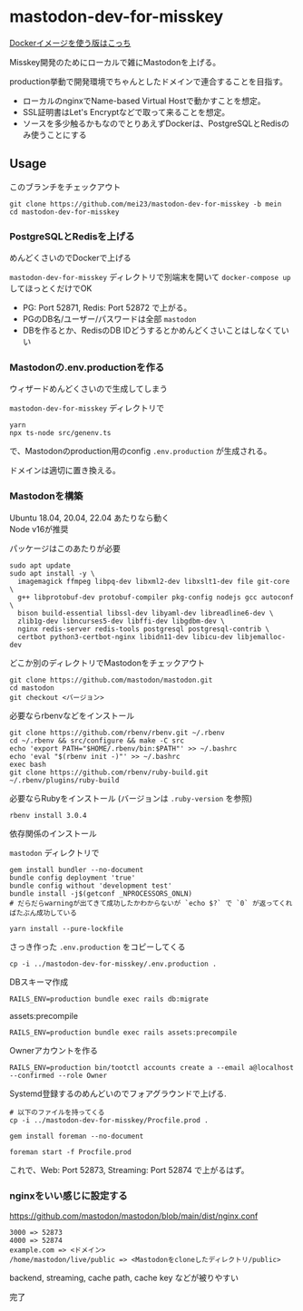 # mastodon-dev-for-misskey

[Dockerイメージを使う版はこっち](https://github.com/mei23/mastodon-dev-for-misskey/tree/image)

Misskey開発のためにローカルで雑にMastodonを上げる。

production挙動で開発環境でちゃんとしたドメインで連合することを目指す。

- ローカルのnginxでName-based Virtual Hostで動かすことを想定。
- SSL証明書はLet's Encryptなどで取って来ることを想定。
- ソースを多少触るかもなのでとりあえずDockerは、PostgreSQLとRedisのみ使うことにする

## Usage

このブランチをチェックアウト
```
git clone https://github.com/mei23/mastodon-dev-for-misskey -b mein
cd mastodon-dev-for-misskey
```

### PostgreSQLとRedisを上げる

めんどくさいのでDockerで上げる

`mastodon-dev-for-misskey`  ディレクトリで別端末を開いて `docker-compose up` してほっとくだけでOK

- PG: Port 52871, Redis: Port 52872 で上がる。 
- PGのDB名/ユーザー/パスワードは全部 `mastodon`
- DBを作るとか、RedisのDB IDどうするとかめんどくさいことはしなくていい

### Mastodonの.env.productionを作る

ウィザードめんどくさいので生成してしまう

`mastodon-dev-for-misskey` ディレクトリで
```
yarn
npx ts-node src/genenv.ts
```
で、Mastodonのproduction用のconfig `.env.production` が生成される。

ドメインは適切に置き換える。

### Mastodonを構築

Ubuntu 18.04, 20.04, 22.04 あたりなら動く  
Node v16が推奨  

パッケージはこのあたりが必要
```
sudo apt update
sudo apt install -y \
  imagemagick ffmpeg libpq-dev libxml2-dev libxslt1-dev file git-core \
  g++ libprotobuf-dev protobuf-compiler pkg-config nodejs gcc autoconf \
  bison build-essential libssl-dev libyaml-dev libreadline6-dev \
  zlib1g-dev libncurses5-dev libffi-dev libgdbm-dev \
  nginx redis-server redis-tools postgresql postgresql-contrib \
  certbot python3-certbot-nginx libidn11-dev libicu-dev libjemalloc-dev
```

どこか別のディレクトリでMastodonをチェックアウト
```
git clone https://github.com/mastodon/mastodon.git
cd mastodon
git checkout <バージョン>
```

必要ならrbenvなどをインストール
```
git clone https://github.com/rbenv/rbenv.git ~/.rbenv
cd ~/.rbenv && src/configure && make -C src
echo 'export PATH="$HOME/.rbenv/bin:$PATH"' >> ~/.bashrc
echo 'eval "$(rbenv init -)"' >> ~/.bashrc
exec bash
git clone https://github.com/rbenv/ruby-build.git ~/.rbenv/plugins/ruby-build
```

必要ならRubyをインストール (バージョンは `.ruby-version` を参照)
```
rbenv install 3.0.4
```

依存関係のインストール

`mastodon` ディレクトリで
```
gem install bundler --no-document
bundle config deployment 'true'
bundle config without 'development test'
bundle install -j$(getconf _NPROCESSORS_ONLN)
# だらだらwarningが出てきて成功したかわからないが `echo $?` で `0` が返ってくればたぶん成功している

yarn install --pure-lockfile
```

さっき作った `.env.production` をコピーしてくる
```
cp -i ../mastodon-dev-for-misskey/.env.production .
```

DBスキーマ作成
```
RAILS_ENV=production bundle exec rails db:migrate
```

assets:precompile
```
RAILS_ENV=production bundle exec rails assets:precompile
```

Ownerアカウントを作る
```
RAILS_ENV=production bin/tootctl accounts create a --email a@localhost --confirmed --role Owner
```

Systemd登録するのめんどいのでフォアグラウンドで上げる.
```
# 以下のファイルを持ってくる
cp -i ../mastodon-dev-for-misskey/Procfile.prod .

gem install foreman --no-document

foreman start -f Procfile.prod 
```
これで、Web: Port 52873, Streaming: Port 52874 で上がるはず。

### nginxをいい感じに設定する
https://github.com/mastodon/mastodon/blob/main/dist/nginx.conf
```
3000 => 52873
4000 => 52874
example.com => <ドメイン>
/home/mastodon/live/public => <Mastodonをcloneしたディレクトリ/public>
```
backend, streaming, cache path, cache key などが被りやすい

完了
